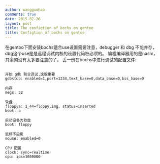 ```yaml
---
author: wangguohao
comments: true
date: 2015-02-26
layout: post
title: The configtion of bochs on gentoo
title: Configtion of bochs on gentoo
---
```


在gentoo下面安装bochs适合use设置需要注意，debugger 和 dbg 不能并存， dbg这个use是是远程调试内核的设置代码桩必须的。
编程编译器用的是nasm，其余的没有太多要注意的了。
丢一份在bochs中进行调试的配置文件:
<pre><code>
开始 gdb 联合调试,这很重要
gdbstub: enabled=1,port=1234,text_base=0,data_base=0,bss_base=0

内存
megs: 32

软盘
floppya: 1_44=floppy.img, status=inserted
boot: a

启动设备为软盘
boot: floppy

鼠标不启用
mouse: enabled=0

CPU 配置
clock: sync=realtime
cpu: ips=1000000
</code></pre>
